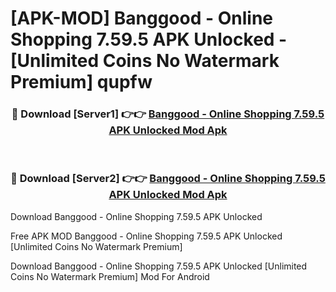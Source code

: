 # [APK-MOD] Banggood - Online Shopping 7.59.5 APK Unlocked - [Unlimited Coins No Watermark Premium] qupfw



<div align="center">
<h3>🔴 Download [Server1] 👉👉 <a href="https://momento.my/?title=Banggood_-_Online_Shopping_7.59.5_APK_Unlocked">Banggood - Online Shopping 7.59.5 APK Unlocked Mod Apk</a></h3><br>

<h3>🔴 Download [Server2] 👉👉 <a href="https://momento.my/?title=Banggood_-_Online_Shopping_7.59.5_APK_Unlocked">Banggood - Online Shopping 7.59.5 APK Unlocked Mod Apk</a></h3>
</div>



Download Banggood - Online Shopping 7.59.5 APK Unlocked 

Free APK MOD Banggood - Online Shopping 7.59.5 APK Unlocked [Unlimited Coins No Watermark Premium]

Download Banggood - Online Shopping 7.59.5 APK Unlocked [Unlimited Coins No Watermark Premium] Mod For Android
